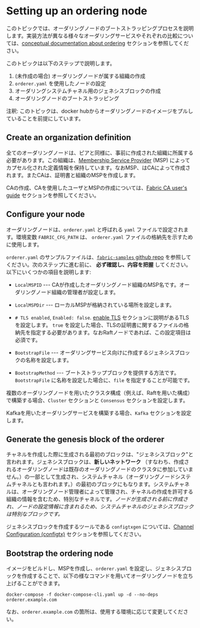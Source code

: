 # Setting up an ordering node

このトピックでは、オーダリングノードのブートストラッピングプロセスを説明します。実装方法が異なる様々なオーダリングサービスやそれぞれの比較については、[conceptual documentation about ordering](./orderer/ordering_service.html) セクションを参照してください。

このトピックは以下のステップで説明します。

1. (未作成の場合) オーダリングノードが属する組織の作成
2. `orderer.yaml` を使用したノードの設定
3. オーダリングシステムチャネル用のジェネシスブロックの作成
4. オーダリングノードのブートストラッピング

注釈: このトピックは、docker hubからオーダリングノードのイメージをプルしていることを前提にしています。

## Create an organization definition

全てのオーダリングノードは、ピアと同様に、事前に作成された組織に所属する必要があります。この組織は、[Membership Service Provider](./membership/membership.html)
(MSP) によってカプセル化された定義情報を保持しています。なおMSP、はCAによって作成されます。またCAは、証明書と組織のMSPを作成します。

CAの作成、CAを使用したユーザとMSPの作成については、[Fabric CA user's guide](https://hyperledger-fabric-ca.readthedocs.io/en/latest/users-guide.html) セクションを参照してください。

## Configure your node

オーダリングノードは、`orderer.yaml` と呼ばれる `yaml` ファイルで設定されます。環境変数 `FABRIC_CFG_PATH` は、 `orderer.yaml` ファイルの格納先を示すために使用します。

`orderer.yaml` のサンプルファイルは、[`fabric-samples` github repo](https://github.com/hyperledger/fabric/blob/release-2.2/sampleconfig/orderer.yaml) を参照してください。次のステップに進む前に、 **必ず確認し、内容を把握** してください。以下にいくつかの項目を説明します:

* `LocalMSPID` --- CAが作成したオーダリングノード組織のMSP名です。オーダリングノード組織の管理者が設定します。

* `LocalMSPDir` --- ローカルMSPが格納されている場所を設定します。

*  `# TLS enabled`, `Enabled: false`. [enable TLS](enable_tls.html) セクションに説明があるTLSを設定します。 `true` を設定した場合、TLSの証明書に関するファイルの格納先を指定する必要があります。なおRaftノードであれば、この設定項目は必須です。

* `BootstrapFile` --- オーダリングサービス向けに作成するジェネシスブロックの名称を設定します。

* `BootstrapMethod` --- ブートストラップブロックを提供する方法です。`BootstrapFile` に名称を設定した場合に、`file` を指定することが可能です。

複数のオーダリングノードを用いたクラスタ構成（例えば、Raftを用いた構成）で構築する場合、`Cluster` セクションと `Consensus` セクションを設定します。

Kafkaを用いたオーダリングサービスを構築する場合、`Kafka` セクションを設定します。

## Generate the genesis block of the orderer

チャネルを作成した際に生成される最初のブロックは、"ジェネシスブロック"と言われます。ジェネシスブロックは、**新しいネットワーク** （すなわち、作成されるオーダリングノードは既存のオーダリングノードのクラスタに参加していません。）の一部として生成され、システムチャネル（オーダリングノードシステムチャネルとも言われます。）の最初のブロックにもなります。システムチャネルは、オーダリングノード管理者によって管理され、チャネルの作成を許可する組織の情報を含むため、特別なチャネルです。*ノードが生成される前に作成され、ノードの設定情報に含まれるため、システムチャネルのジェネシスブロックは特別なブロックです。*

ジェネシスブロックを作成するツールである `configtxgen` については、[Channel Configuration (configtx)](configtx.html) セクションを参照してください。

## Bootstrap the ordering node

イメージをビルドし、MSPを作成し、`orderer.yaml` を設定し、ジェネシスブロックを作成することで、以下の様なコマンドを用いてオーダリングノードを立ち上げることができます。

```
docker-compose -f docker-compose-cli.yaml up -d --no-deps orderer.example.com
```

なお、`orderer.example.com` の箇所は、使用する環境に応じて変更してください。

<!--- Licensed under Creative Commons Attribution 4.0 International License
https://creativecommons.org/licenses/by/4.0/) -->

